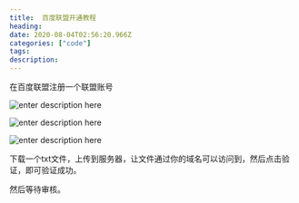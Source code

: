 ```yaml
---
title:  百度联盟开通教程
heading: 
date: 2020-08-04T02:56:20.966Z
categories: ["code"]
tags: 
description: 
---
```


在百度联盟注册一个联盟账号

![enter description here](https://gitee.com/smile365/blogimg/raw/master/sxy91/1596509950346.png)


![enter description here](https://gitee.com/smile365/blogimg/raw/master/sxy91/1596509973044.png)

![enter description here](https://gitee.com/smile365/blogimg/raw/master/sxy91/1596510188441.png)

下载一个txt文件，上传到服务器，让文件通过你的域名可以访问到，然后点击验证，即可验证成功。

然后等待审核。


